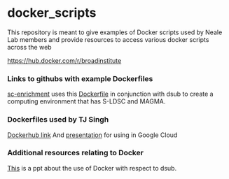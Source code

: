 # docker_scripts

This repository is meant to give examples of Docker scripts used by Neale Lab members and provide resources to access various docker scripts across the web

https://hub.docker.com/r/broadinstitute

### Links to githubs with example Dockerfiles

[sc-enrichment](https://github.com/Nealelab/sc_enrichment) uses this [Dockerfile](https://github.com/Nealelab/sc_enrichment/blob/master/Dockerfile) in conjunction with dsub to create a computing environment that has S-LDSC and MAGMA.

### Dockerfiles used by TJ Singh
[Dockerhub link](https://hub.docker.com/u/tarjindersingh)
And [presentation](https://docs.google.com/presentation/d/1K1ZUMuXytr9ffXwZPm01HnYHRLI7nf_G8XkbmLDsRH4/edit?usp=sharing) for using in Google Cloud

### Additional resources relating to Docker

[This](https://github.com/Nealelab/docker_scripts/blob/master/Data_Mar20.pptx) is a ppt about the use of Docker with respect to dsub.
